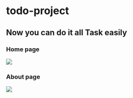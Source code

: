 # todo-project

## Now you can do it all Task easily

### Home page
![](../assets/Frame1.png)

### About page
![](../assets/Frame2.png)